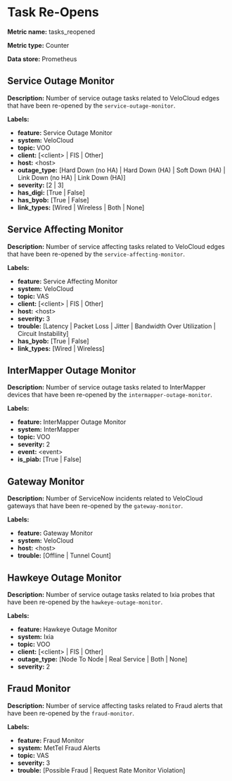 # Task Re-Opens #

**Metric name:** tasks_reopened

**Metric type:** Counter

**Data store:** Prometheus

## Service Outage Monitor ##

**Description:** Number of service outage tasks related to VeloCloud edges that have been re-opened by the `service-outage-monitor`.

**Labels:**

- **feature:** Service Outage Monitor
- **system:** VeloCloud
- **topic:** VOO
- **client:** [<client\> | FIS | Other]
- **host:** <host\>
- **outage_type:** [Hard Down (no HA) | Hard Down (HA) | Soft Down (HA) | Link Down (no HA) | Link Down (HA)]
- **severity:** [2 | 3]
- **has_digi:** [True | False]
- **has_byob:** [True | False]
- **link_types:** [Wired | Wireless | Both | None]

## Service Affecting Monitor ##

**Description:** Number of service affecting tasks related to VeloCloud edges that have been re-opened by the `service-affecting-monitor`.

**Labels:**

- **feature:** Service Affecting Monitor
- **system:** VeloCloud
- **topic:** VAS
- **client:** [<client\> | FIS | Other]
- **host:** <host\>
- **severity:** 3
- **trouble:** [Latency | Packet Loss | Jitter | Bandwidth Over Utilization | Circuit Instability]
- **has_byob:** [True | False]
- **link_types:** [Wired | Wireless]

## InterMapper Outage Monitor ##

**Description:** Number of service outage tasks related to InterMapper devices that have been re-opened by the `intermapper-outage-monitor`.

**Labels:**

- **feature:** InterMapper Outage Monitor
- **system:** InterMapper
- **topic:** VOO
- **severity:** 2
- **event:** <event\>
- **is_piab:** [True | False]

## Gateway Monitor ##

**Description:** Number of ServiceNow incidents related to VeloCloud gateways that have been re-opened by the `gateway-monitor`.

**Labels:**

- **feature:** Gateway Monitor
- **system:** VeloCloud
- **host:** <host\>
- **trouble:** [Offline | Tunnel Count]

## Hawkeye Outage Monitor ##

**Description:** Number of service outage tasks related to Ixia probes that have been re-opened by the `hawkeye-outage-monitor`.

**Labels:**

- **feature:** Hawkeye Outage Monitor
- **system:** Ixia
- **topic:** VOO
- **client:** [<client\> | FIS | Other]
- **outage_type:** [Node To Node | Real Service | Both | None]
- **severity:** 2

## Fraud Monitor ##

**Description:** Number of service affecting tasks related to Fraud alerts that have been re-opened by the `fraud-monitor`.

**Labels:**

- **feature:** Fraud Monitor
- **system:** MetTel Fraud Alerts
- **topic:** VAS
- **severity:** 3
- **trouble:** [Possible Fraud | Request Rate Monitor Violation]
